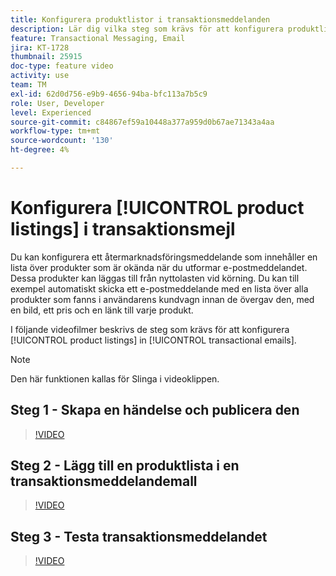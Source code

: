 ```yaml
---
title: Konfigurera produktlistor i transaktionsmeddelanden
description: Lär dig vilka steg som krävs för att konfigurera produktlistor i transaktionsmeddelanden.
feature: Transactional Messaging, Email
jira: KT-1728
thumbnail: 25915
doc-type: feature video
activity: use
team: TM
exl-id: 62d0d756-e9b9-4656-94ba-bfc113a7b5c9
role: User, Developer
level: Experienced
source-git-commit: c84867ef59a10448a377a959d0b67ae71343a4aa
workflow-type: tm+mt
source-wordcount: '130'
ht-degree: 4%

---
```


# Konfigurera [!UICONTROL product listings] i transaktionsmejl

Du kan konfigurera ett återmarknadsföringsmeddelande som innehåller en lista över produkter som är okända när du utformar e-postmeddelandet. Dessa produkter kan läggas till från nyttolasten vid körning. Du kan till exempel automatiskt skicka ett e-postmeddelande med en lista över alla produkter som fanns i användarens kundvagn innan de övergav den, med en bild, ett pris och en länk till varje produkt.

I följande videofilmer beskrivs de steg som krävs för att konfigurera [!UICONTROL product listings] in [!UICONTROL transactional emails].

>[!NOTE]
>
>Den här funktionen kallas för Slinga i videoklippen.

## Steg 1 - Skapa en händelse och publicera den

>[!VIDEO](https://video.tv.adobe.com/v/25914?quality=12&learn=on)

## Steg 2 - Lägg till en produktlista i en transaktionsmeddelandemall

>[!VIDEO](https://video.tv.adobe.com/v/25915?quality=12&learn=on)

## Steg 3 - Testa transaktionsmeddelandet

>[!VIDEO](https://video.tv.adobe.com/v/25916?quality=12&learn=on)
